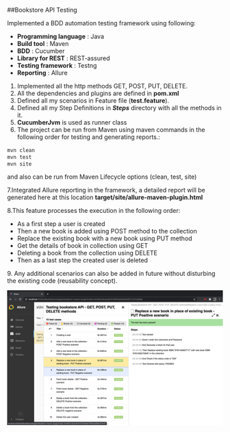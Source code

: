 ##Bookstore API Testing

Implemented a BDD automation testing framework using following:
 - **Programming language** : Java
 - **Build tool** : Maven
 - **BDD** : Cucumber
 - **Library for REST** : REST-assured 
 - **Testing framework** : Testng
 - **Reporting** : Allure

1. Implemented all the http methods GET, POST, PUT, DELETE.
2. All the dependencies and plugins are defined in **pom.xml**
3. Defined all my scenarios in Feature file (__test.feature__).
4. Defined all my Step Definitions in _**Steps**_ directory with all the methods in it.
5. **CucumberJvm** is used as runner class
6. The project can be run from Maven using maven commands in the following order for testing and generating reports.:
 ```
 mvn clean 
 mvn test 
 mvn site
 ```
and also can be run from Maven Lifecycle options (clean, test, site)

7.Integrated Allure reporting in the framework, a detailed report will be generated here at this location
   **target/site/allure-maven-plugin.html** 

8.This feature processes the execution in the following order:
  <ul>
  <li> As a first step a user is created </li>
  <li>Then a new book is added using POST method to the collection</li>
  <li>Replace the existing book with a new book using PUT method</li>
  <li>Get the details of book in collection using GET</li>
  <li>Deleting  a book from the collection using DELETE</li>
  <li>Then as a last step the created user is deleted</li>
  </ul>
9. Any additional scenarios can also be added in future without disturbing the existing code (reusability concept).

![Allure Report](Allure-Report.png?raw=true "Allure report with all scenarios")
